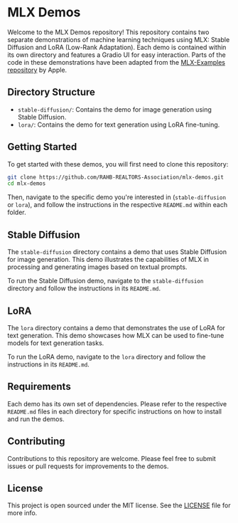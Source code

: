 # MLX Demos

Welcome to the MLX Demos repository! This repository contains two separate demonstrations of machine learning techniques using MLX: Stable Diffusion and LoRA (Low-Rank Adaptation). Each demo is contained within its own directory and features a Gradio UI for easy interaction. Parts of the code in these demonstrations have been adapted from the [MLX-Examples repository](https://github.com/ml-explore/mlx-examples/) by Apple.

## Directory Structure

- `stable-diffusion/`: Contains the demo for image generation using Stable Diffusion.
- `lora/`: Contains the demo for text generation using LoRA fine-tuning.

## Getting Started

To get started with these demos, you will first need to clone this repository:

```bash
git clone https://github.com/RAHB-REALTORS-Association/mlx-demos.git
cd mlx-demos
```

Then, navigate to the specific demo you're interested in (`stable-diffusion` or `lora`), and follow the instructions in the respective `README.md` within each folder.

## Stable Diffusion

The `stable-diffusion` directory contains a demo that uses Stable Diffusion for image generation. This demo illustrates the capabilities of MLX in processing and generating images based on textual prompts.

To run the Stable Diffusion demo, navigate to the `stable-diffusion` directory and follow the instructions in its `README.md`.

## LoRA

The `lora` directory contains a demo that demonstrates the use of LoRA for text generation. This demo showcases how MLX can be used to fine-tune models for text generation tasks.

To run the LoRA demo, navigate to the `lora` directory and follow the instructions in its `README.md`.

## Requirements

Each demo has its own set of dependencies. Please refer to the respective `README.md` files in each directory for specific instructions on how to install and run the demos.

## Contributing

Contributions to this repository are welcome. Please feel free to submit issues or pull requests for improvements to the demos.

## License

This project is open sourced under the MIT license. See the [LICENSE](LICENSE) file for more info.